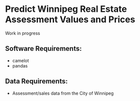 # Predict Winnipeg Real Estate Assessment Values and Prices


Work in progress




## Software Requirements:

  * camelot
  * pandas


## Data Requirements:

  * Assessment/sales data from the City of Winnipeg
